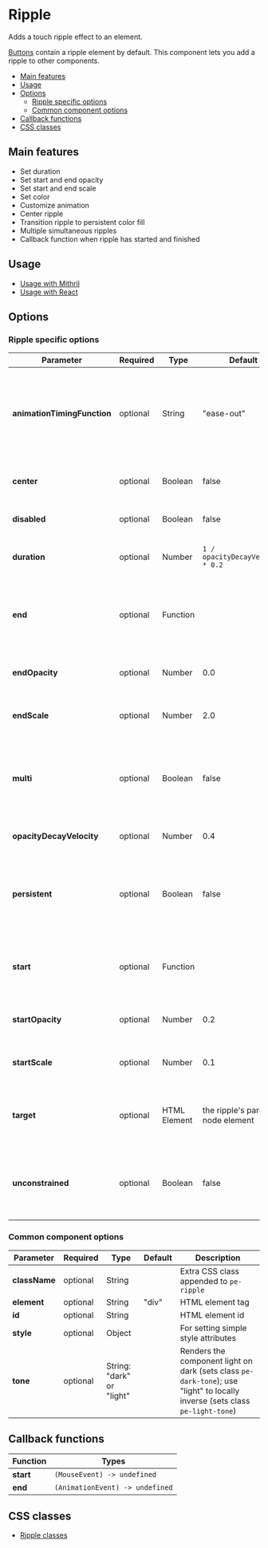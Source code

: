 # Ripple

Adds a touch ripple effect to an element.

[Buttons](button.md) contain a ripple element by default. This component lets you add a ripple to other components.

<!-- MarkdownTOC autolink="true" autoanchor="true" bracket="round" levels="1,2,3" -->

- [Main features](#main-features)
- [Usage](#usage)
- [Options](#options)
  - [Ripple specific options](#ripple-specific-options)
  - [Common component options](#common-component-options)
- [Callback functions](#callback-functions)
- [CSS classes](#css-classes)

<!-- /MarkdownTOC -->


<a id="main-features"></a>
## Main features

* Set duration
* Set start and end opacity
* Set start and end scale
* Set color
* Customize animation
* Center ripple
* Transition ripple to persistent color fill
* Multiple simultaneous ripples
* Callback function when ripple has started and finished



<a id="usage"></a>
## Usage

* [Usage with Mithril](mithril/ripple.md)
* [Usage with React](react/ripple.md)



<a id="options"></a>
## Options


<a id="ripple-specific-options"></a>
### Ripple specific options

| **Parameter** |  **Required** | **Type** | **Default** | **Description** |
| ------------- | -------------- | -------- | ----------- | --------------- |
| **animationTimingFunction** | optional | String | "ease-out" | Name of animation function: "ease-in-out" or "cubic-bezier(0.1, 0.7, 1.0, 0.1)" |
| **center**                  | optional | Boolean | false | Set to `true` to start the ripple from the center |
| **disabled**  | optional | Boolean | false | Set to `true` to disable ripples |
| **duration**                | optional | Number | `1 / opacityDecayVelocity * 0.2` | The animation duration in seconds |
| **end**       | optional | Function | | Callback function when the ripple has ended; see Callback functions |
| **endOpacity**              | optional | Number | 0.0 | Opacity at the end of the ripple animation |
| **endScale**                | optional | Number | 2.0 | Scale at the end of the ripple animation |
| **multi**     | optional | Boolean | false | Set to `true` to enable multiple simultaneous ripples, instead of one after the other |
| **opacityDecayVelocity**    | optional | Number | 0.4 | Velocity of decrease of opacity |
| **persistent**              | optional | Boolean | false | Set to `true` to keep the ripple at the end of the animation to make a persistent color fill |
| **start**     | optional | Function | | Callback function just before the ripple starts; see Callback functions |
| **startOpacity**            | optional | Number | 0.2 | Opacity at the start of the ripple animation |
| **startScale**              | optional | Number | 0.1 | Scale at the start of the ripple animation |
| **target**                  | optional | HTML Element | the ripple's parent node element | The target defines which element responds to tap |
| **unconstrained**           | optional | Boolean | false | Set to `true` to make the ripple shape no longer bound to the target element |   


<a id="common-component-options"></a>
### Common component options

| **Parameter** |  **Required** | **Type** | **Default** | **Description** |
| ------------- | -------------- | -------- | ----------- | --------------- |
| **className** | optional | String |  | Extra CSS class appended to `pe-ripple` |
| **element**   | optional | String | "div" | HTML element tag |
| **id** | optional | String | | HTML element id |
| **style**     | optional | Object |       | For setting simple style attributes |
| **tone**      | optional       | String: "dark" or "light" |  | Renders the component light on dark (sets class `pe-dark-tone`); use "light" to locally inverse (sets class `pe-light-tone`) |



<a id="callback-functions"></a>
## Callback functions

| **Function**     |  **Types**               |
| ---------------- | ------------------------ |
| **start** | `(MouseEvent) -> undefined`     |
| **end**   | `(AnimationEvent) -> undefined` |



<a id="css-classes"></a>
## CSS classes

* [Ripple classes](../../packages/polythene-css-classes/ripple.js)

